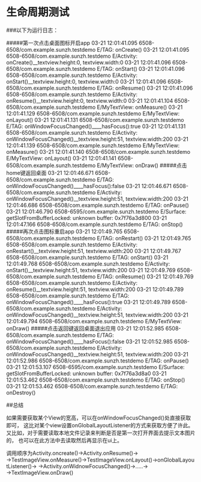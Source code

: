 生命周期测试
========
###以下为运行日志：

#####第一次点击桌面图标开启app
    03-21 12:01:41.095 6508-6508/com.example.sunzh.testdemo E/TAG: onCreate()
    03-21 12:01:41.095 6508-6508/com.example.sunzh.testdemo E/Activity: onCreate()__textview.height:0, textview.width:0
    03-21 12:01:41.096 6508-6508/com.example.sunzh.testdemo E/TAG: onStart()
    03-21 12:01:41.096 6508-6508/com.example.sunzh.testdemo E/Activity: onStart()__textview.height:0, textview.width:0
    03-21 12:01:41.096 6508-6508/com.example.sunzh.testdemo E/TAG: onResume()
    03-21 12:01:41.096 6508-6508/com.example.sunzh.testdemo E/Activity: onResume()__textview.height:0, textview.width:0
    03-21 12:01:41.104 6508-6508/com.example.sunzh.testdemo E/MyTextView: onMeasure()
    03-21 12:01:41.129 6508-6508/com.example.sunzh.testdemo E/MyTextView: onLayout()
    03-21 12:01:41.131 6508-6508/com.example.sunzh.testdemo E/TAG: onWindowFocusChanged()____hasFocus():true
    03-21 12:01:41.131 6508-6508/com.example.sunzh.testdemo E/Activity: onWindowFocusChanged()__textview.height:51, textview.width:200
    03-21 12:01:41.139 6508-6508/com.example.sunzh.testdemo E/MyTextView: onMeasure()
    03-21 12:01:41.140 6508-6508/com.example.sunzh.testdemo E/MyTextView: onLayout()
    03-21 12:01:41.141 6508-6508/com.example.sunzh.testdemo E/MyTextView: onDraw()
#####点击home键返回桌面
    03-21 12:01:46.671 6508-6508/com.example.sunzh.testdemo E/TAG: onWindowFocusChanged()____hasFocus():false
    03-21 12:01:46.671 6508-6508/com.example.sunzh.testdemo E/Activity: onWindowFocusChanged()__textview.height:51, textview.width:200
    03-21 12:01:46.686 6508-6508/com.example.sunzh.testdemo E/TAG: onPause()
    03-21 12:01:46.790 6508-6595/com.example.sunzh.testdemo E/Surface: getSlotFromBufferLocked: unknown buffer: 0x7f76a3d800
    03-21 12:01:47.166 6508-6508/com.example.sunzh.testdemo E/TAG: onStop()
#####再次点击图标重启app
    03-21 12:01:49.765 6508-6508/com.example.sunzh.testdemo E/TAG: onRestart()
    03-21 12:01:49.765 6508-6508/com.example.sunzh.testdemo E/Activity: onRestart()__textview.height:51, textview.width:200
    03-21 12:01:49.767 6508-6508/com.example.sunzh.testdemo E/TAG: onStart()
    03-21 12:01:49.768 6508-6508/com.example.sunzh.testdemo E/Activity: onStart()__textview.height:51, textview.width:200
    03-21 12:01:49.769 6508-6508/com.example.sunzh.testdemo E/TAG: onResume()
    03-21 12:01:49.769 6508-6508/com.example.sunzh.testdemo E/Activity: onResume()__textview.height:51, textview.width:200
    03-21 12:01:49.789 6508-6508/com.example.sunzh.testdemo E/TAG: onWindowFocusChanged()____hasFocus():true
    03-21 12:01:49.789 6508-6508/com.example.sunzh.testdemo E/Activity: onWindowFocusChanged()__textview.height:51, textview.width:200
    03-21 12:01:49.794 6508-6508/com.example.sunzh.testdemo E/MyTextView: onDraw()
#####点击返回键返回桌面退出应用
    03-21 12:01:52.985 6508-6508/com.example.sunzh.testdemo E/TAG: onWindowFocusChanged()____hasFocus():false
    03-21 12:01:52.985 6508-6508/com.example.sunzh.testdemo E/Activity: onWindowFocusChanged()__textview.height:51, textview.width:200
    03-21 12:01:52.986 6508-6508/com.example.sunzh.testdemo E/TAG: onPause()
    03-21 12:01:53.107 6508-6595/com.example.sunzh.testdemo E/Surface: getSlotFromBufferLocked: unknown buffer: 0x7f76a3d8a0
    03-21 12:01:53.462 6508-6508/com.example.sunzh.testdemo E/TAG: onStop()
    03-21 12:01:53.462 6508-6508/com.example.sunzh.testdemo E/TAG: onDestroy()

##总结

如果需要获取某个View的宽高，可以在onWindowFocusChanged()处直接获取即可，
这比对某个view设置onGlobalLayoutListener的方式来获取方便了许此。
又比如，对于需要读取本地文件记录来判断是否是第一次打开界面去提示文本图片的，
也可以在此方法中去读取然后再显示在ui上。

调用顺序为Activity.oncreate()→Activity.onResume()→
→TestImageView.onMeasure()→TestImageView.onLayout()→onGlobalLayoutListener()→
→Activity.onWidnowFocusChanged()→.....→
→TextImageView.onDraw()
